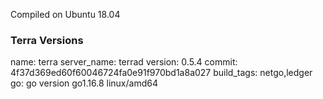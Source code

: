 Compiled on Ubuntu 18.04

###  Terra Versions
name: terra
server_name: terrad
version: 0.5.4
commit: 4f37d369ed60f60046724fa0e91f970bd1a8a027
build_tags: netgo,ledger
go: go version go1.16.8 linux/amd64

